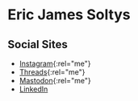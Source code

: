 # Eric James Soltys

## Social Sites

- [Instagram](https://instagram.com/ericjamessoltys){:rel="me"}
- [Threads](https://www.threads.net/@ericjamessoltys){:rel="me"}
- [Mastodon](https://mstdn.ca/@esoltys){:rel="me"}
- [LinkedIn](https://www.linkedin.com/in/ericjamessoltys/)
